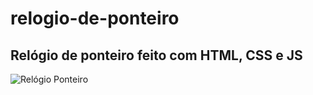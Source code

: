 # relogio-de-ponteiro

<h2>Relógio de ponteiro feito com HTML, CSS e JS</h2>
<img src="" alt="Relógio Ponteiro">
